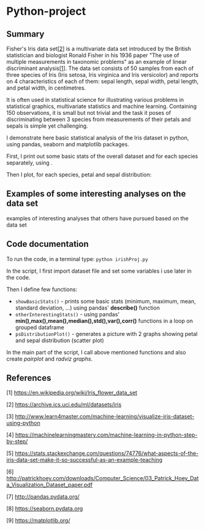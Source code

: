 # Python-project

## Summary
Fisher's Iris data set[[2](https://archive.ics.uci.edu/ml/datasets/iris)] is a multivariate data set introduced by the British statistician and biologist Ronald Fisher in his 1936 paper "The use of multiple measurements in taxonomic problems" as an example of linear discriminant analysis[[1](https://en.wikipedia.org/wiki/Iris_flower_data_set)].
The data set consists of 50 samples from each of three species of Iris (Iris setosa, Iris virginica and Iris versicolor) and reports on 4 characteristics of each of them: sepal length, sepal width, petal length, and petal width, in centimetres. 

It is often used in statistical science for illustrating various problems in statistical graphics, multivariate statistics and machine learning.
Containing 150 observations, it is small but not trivial and the task it poses of discriminating between 3 species from measurements of their petals and sepals is simple yet challenging.

I demonstrate here basic statistical analysis of the Iris dataset in python, using pandas, seaborn and matplotlib packages.

First, I print out some basic stats of the overall dataset and for each species separately, using .

Then I plot, for each species, petal and sepal distribution:


## Examples of some interesting analyses on the data set
examples of interesting analyses that others have pursued based on the data set

## Code documentation
To run the code, in a terminal type: ```python irishProj.py```

In the script, I first import dataset file and set some variables i use later in the code.

Then I define few functions:
-  ```showBasicStats()``` - prints some basic stats (minimum, maximum, mean, standard deviation, ...) using pandas'  **describe()** function
-  ```otherInterestingStats()``` - using pandas' **min(),max(),mean(),median(),std(),var(),corr()** functions in a loop on grouped dataframe
-  ```psDistributionPlot()``` - generates a picture with 2 graphs showing petal and sepal distribution (scatter plot)

In the main part of the script, I call above mentioned functions and also create *pairplot* and *radviz graphs*. 

## References
[1] https://en.wikipedia.org/wiki/Iris_flower_data_set

[2] https://archive.ics.uci.edu/ml/datasets/iris

[3] http://www.learn4master.com/machine-learning/visualize-iris-dataset-using-python

[4] https://machinelearningmastery.com/machine-learning-in-python-step-by-step/

[5] https://stats.stackexchange.com/questions/74776/what-aspects-of-the-iris-data-set-make-it-so-successful-as-an-example-teaching

[6] http://patrickhoey.com/downloads/Computer_Science/03_Patrick_Hoey_Data_Visualization_Dataset_paper.pdf

[7] http://pandas.pydata.org/

[8] https://seaborn.pydata.org

[9] https://matplotlib.org/
